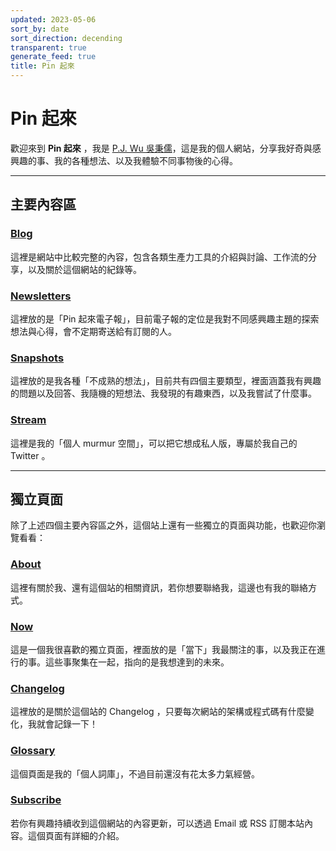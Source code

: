 ```yaml
---
updated: 2023-05-06
sort_by: date
sort_direction: decending
transparent: true
generate_feed: true
title: Pin 起來
---
```


# Pin 起來

歡迎來到 **Pin 起來** ，我是 [P.J. Wu 吳秉儒](https://twitter.com/WuPingJu)，這是我的個人網站，分享我好奇與感興趣的事、我的各種想法、以及我體驗不同事物後的心得。

---

## 主要內容區

### [Blog](/blog)
這裡是網站中比較完整的內容，包含各類生產力工具的介紹與討論、工作流的分享，以及關於這個網站的紀錄等。

### [Newsletters](/newsletters)
這裡放的是「Pin 起來電子報」，目前電子報的定位是我對不同感興趣主題的探索想法與心得，會不定期寄送給有訂閱的人。

### [Snapshots](/snapshots)
這裡放的是我各種「不成熟的想法」，目前共有四個主要類型，裡面涵蓋我有興趣的問題以及回答、我隨機的短想法、我發現的有趣東西，以及我嘗試了什麼事。

### [Stream](/stream/2023)
這裡是我的「個人 murmur 空間」，可以把它想成私人版，專屬於我自己的 Twitter 。

---

## 獨立頁面

除了上述四個主要內容區之外，這個站上還有一些獨立的頁面與功能，也歡迎你瀏覽看看：

### [About](/about/)
這裡有關於我、還有這個站的相關資訊，若你想要聯絡我，這邊也有我的聯絡方式。

### [Now](/now)
這是一個我很喜歡的獨立頁面，裡面放的是「當下」我最關注的事，以及我正在進行的事。這些事聚集在一起，指向的是我想達到的未來。

### [Changelog](/changelog/)
這裡放的是關於這個站的 Changelog ，只要每次網站的架構或程式碼有什麼變化，我就會記錄一下！

### [Glossary](/glossary)
這個頁面是我的「個人詞庫」，不過目前還沒有花太多力氣經營。

### [Subscribe](/subscribe)
若你有興趣持續收到這個網站的內容更新，可以透過 Email 或 RSS 訂閱本站內容。這個頁面有詳細的介紹。

